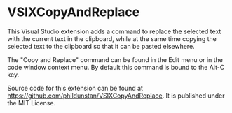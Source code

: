# VSIXCopyAndReplace
This Visual Studio extension adds a command to replace the selected text with the current text in the clipboard, while at the same time copying the selected text to the clipboard so that it can be pasted elsewhere.

The "Copy and Replace" command can be found in the Edit menu or in the code window context menu. By default this command is bound to the Alt-C key.

Source code for this extension can be found at https://github.com/phildunstan/VSIXCopyAndReplace. It is published under the MIT License.

